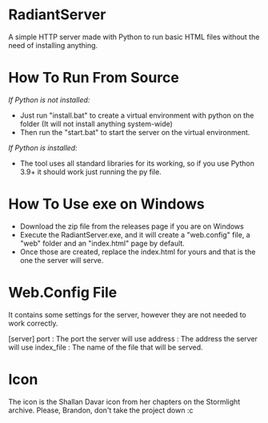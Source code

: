 # RadiantServer
A simple HTTP server made with Python to run basic HTML files without the need of installing anything.

# How To Run From Source
*If Python is not installed:*
- Just run "install.bat" to create a virtual environment with python on the folder (It will not install anything system-wide)
- Then run the "start.bat" to start the server on the virtual environment.

*If Python is installed:*
- The tool uses all standard libraries for its working, so if you use Python 3.9+ it should work just running the py file.

# How To Use exe on Windows
- Download the zip file from the releases page if you are on Windows
- Execute the RadiantServer.exe, and it will create a "web.config" file, a "web" folder and an "index.html" page by default.
- Once those are created, replace the index.html for yours and that is the one the server will serve.

# Web.Config File
It contains some settings for the server, however they are not needed to work correctly.

[server]
port : The port the server will use
address : The address the server will use
index_file : The name of the file that will be served.

# Icon
The icon is the Shallan Davar icon from her chapters on the Stormlight archive. Please, Brandon, don't take the project down :c
